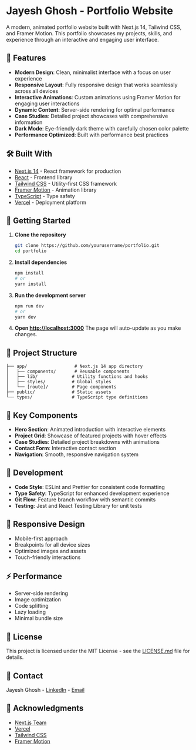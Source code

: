 # Jayesh Ghosh - Portfolio Website

A modern, animated portfolio website built with Next.js 14, Tailwind CSS, and Framer Motion. This portfolio showcases my projects, skills, and experience through an interactive and engaging user interface.

## 🌟 Features

- **Modern Design**: Clean, minimalist interface with a focus on user experience
- **Responsive Layout**: Fully responsive design that works seamlessly across all devices
- **Interactive Animations**: Custom animations using Framer Motion for engaging user interactions
- **Dynamic Content**: Server-side rendering for optimal performance
- **Case Studies**: Detailed project showcases with comprehensive information
- **Dark Mode**: Eye-friendly dark theme with carefully chosen color palette
- **Performance Optimized**: Built with performance best practices

## 🛠️ Built With

- [Next.js 14](https://nextjs.org/) - React framework for production
- [React](https://reactjs.org/) - Frontend library
- [Tailwind CSS](https://tailwindcss.com/) - Utility-first CSS framework
- [Framer Motion](https://www.framer.com/motion/) - Animation library
- [TypeScript](https://www.typescriptlang.org/) - Type safety
- [Vercel](https://vercel.com) - Deployment platform

## 🚀 Getting Started

1. **Clone the repository**
   ```bash
   git clone https://github.com/yourusername/portfolio.git
   cd portfolio
   ```

2. **Install dependencies**
   ```bash
   npm install
   # or
   yarn install
   ```

3. **Run the development server**
   ```bash
   npm run dev
   # or
   yarn dev
   ```

4. **Open [http://localhost:3000](http://localhost:3000)**
   The page will auto-update as you make changes.

## 📂 Project Structure

```
├── app/                  # Next.js 14 app directory
│   ├── components/       # Reusable components
│   ├── lib/             # Utility functions and hooks
│   ├── styles/          # Global styles
│   └── [route]/         # Page components
├── public/              # Static assets
└── types/               # TypeScript type definitions
```

## 🎨 Key Components

- **Hero Section**: Animated introduction with interactive elements
- **Project Grid**: Showcase of featured projects with hover effects
- **Case Studies**: Detailed project breakdowns with animations
- **Contact Form**: Interactive contact section
- **Navigation**: Smooth, responsive navigation system

## 🔧 Development

- **Code Style**: ESLint and Prettier for consistent code formatting
- **Type Safety**: TypeScript for enhanced development experience
- **Git Flow**: Feature branch workflow with semantic commits
- **Testing**: Jest and React Testing Library for unit tests

## 📱 Responsive Design

- Mobile-first approach
- Breakpoints for all device sizes
- Optimized images and assets
- Touch-friendly interactions

## ⚡ Performance

- Server-side rendering
- Image optimization
- Code splitting
- Lazy loading
- Minimal bundle size

## 🔐 License

This project is licensed under the MIT License - see the [LICENSE.md](LICENSE.md) file for details.

## 🤝 Contact

Jayesh Ghosh - [LinkedIn](your-linkedin) - [Email](mailto:your-email)

## 🙏 Acknowledgments

- [Next.js Team](https://nextjs.org/)
- [Vercel](https://vercel.com)
- [Tailwind CSS](https://tailwindcss.com/)
- [Framer Motion](https://www.framer.com/motion/)
